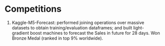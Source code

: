 # Competitions
1. Kaggle-M5-Forecast: performed joining operations over massive datasets to obtain training/evaluation dataframes; and built light-gradient boost machines to forecast the Sales in future for 28 days. Won Bronze Medal (ranked in top 9% worldwide). 
